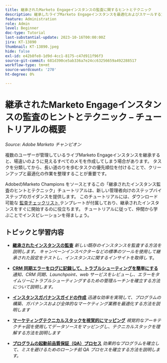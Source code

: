 ```yaml
---
title: 継承されたMarketo Engageインスタンスの監査に関するヒントとテクニック
description: 継承したライブMarketo Engageインスタンスを最適化およびスケールする方法について説明します。
feature: Administration
role: Admin
level: Beginner
doc-type: Tutorial
last-substantial-update: 2023-10-16T00:00:00Z
jira: KT-13890
thumbnail: KT-13890.jpeg
hide: false
exl-id: e42b8fe8-1d9d-4cc1-8175-c47d911f96f3
source-git-commit: 681d390ce5ab336a7e24cc63256659a492288517
workflow-type: tm+mt
source-wordcount: '270'
ht-degree: 0%

---
```


# 継承されたMarketo Engageインスタンスの監査のヒントとテクニック – チュートリアルの概要

*Source: Adobe Marketo チャンピオン*

複数のユーザーが管理しているライブMarketo Engageインスタンスを継承すると、場違いのように見えるすべてのメモを作成してしまう場合があります。 タスクを分類してから、長い道のりを歩むタスクの優先順位を付けることで、クリーンアップと最適化の作業を整理することが重要です。

AdobeのMarketo Champions をソースとするこの「継承されたインスタンス監査のヒントとテクニック」チュートリアルは、新しい管理者向けのステップバイステップのガイダンスを提供します。 このチュートリアルには、ダウンロード可能な [ 監査チェックリスト ](https://experienceleague.adobe.com/docs/marketo/using/getting-started-with-marketo/inheriting-a-marketo-engage-instance/where-to-start.html?lang=ja) テンプレートが付属しており、継承されたインスタンスをすぐに開始するのに役立ちます。 チュートリアルに従って、仲間から学ぶことでインスピレーションを得ましょう。 

## トピックと学習内容

* **[継承されたインスタンスの監査](/help/tutorial-inherited-instance/audit-an-inherted-instance.md)**
  *新しい既存のインスタンスを監査する方法を説明します。 キャンペーンインスペクターなどの標準のツールを使用して継承された設定をテストし、インスタンスに関するインサイトを取得し* す。

* **[CRM 同期エラーをログに記録して、トラブルシューティングを簡単にする](/help/tutorial-inherited-instance/log-crm-sync-errors-for-easy-troubleshootig.md)**
  *通知、CRM 同期、Launchpoint、web サービスをレビューし、エラーをタイムリーにトラブルシューティングするための管理ルーチンを確立する方法について説明します。*

* **[インスタンスガバナンスガイドの作成](/help/tutorial-inherited-instance/develop-an-instance-governance-guide.md)**
  *迅速な効率を実現して、プログラムの構築、ガバナンスおよび全体的なマーケティング業務を最適化する方法を説明します*

* **[マーケティングテクニカルスタックを視覚的にマッピング](/help/tutorial-inherited-instance/create-a-visual-data-flow-diagram.md)**
  *視覚的なアーキテクチャ図を使用してデータソースをマッピングし、テクニカルスタックを理解する方法を説明します*

* **[プログラムの起動前品質保証（QA）プロセス](/help/tutorial-inherited-instance/essential-program-pre-launch-qa.md)**
  *効果的なプログラムを確立して、ミスを避けるためのローンチ前 QA プロセスを確立する方法を説明します。*
